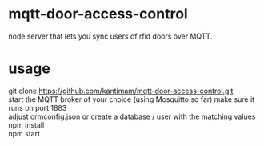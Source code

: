 # mqtt-door-access-control
node server that lets you sync users of rfid doors over MQTT.  


# usage
git clone https://github.com/kantimam/mqtt-door-access-control.git  
start the MQTT broker of your choice (using Mosquitto so far) make sure it runs on port 1883  
adjust ormconfig.json or create a database / user with the matching values  
npm install  
npm start


